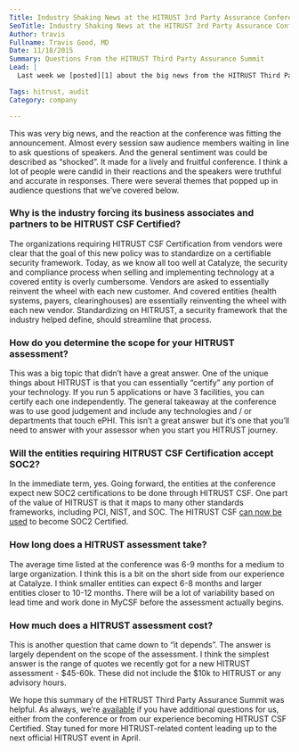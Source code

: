 ```yaml
---
Title: Industry Shaking News at the HITRUST 3rd Party Assurance Conference
SeoTitle: Industry Shaking News at the HITRUST 3rd Party Assurance Conference
Author: travis
Fullname: Travis Good, MD
Date: 11/18/2015
Summary: Questions From the HITRUST Third Party Assurance Summit
Lead: |
  Last week we [posted][1] about the big news from the HITRUST Third Party Assurance Summit, namely that several huge organizations including United Healthcare, Humana, and Anthem, are requiring all business associates and partners to become HITRUST CSF Certified. Existing vendors will have contracts negotiated to come in line with this new requirement. In addition to the group of large payers requiring HITRUST CSF Certification, ten pediatric hospitals are also sending letters to all business associates and partners that they strongly encourage them to become HITRUST CSF Certified.

Tags: hitrust, audit
Category: company

---
```

This was very big news, and the reaction at the conference was fitting the announcement. Almost every session saw audience members waiting in line to ask questions of speakers. And the general sentiment was could be described as “shocked”. It made for a lively and fruitful conference. I think a lot of people were candid in their reactions and the speakers were truthful and accurate in responses. There were several themes that popped up in audience questions that we’ve covered below.

### Why is the industry forcing its business associates and partners to be HITRUST CSF Certified?

The organizations requiring HITRUST CSF Certification from vendors were clear that the goal of this new policy was to standardize on a certifiable security framework. Today, as we know all too well at Catalyze, the security and compliance process when selling and implementing technology at a covered entity is overly cumbersome. Vendors are asked to essentially reinvent the wheel with each new customer. And covered entities (health systems, payers, clearinghouses) are essentially reinventing the wheel with each new vendor. Standardizing on HITRUST, a security framework that the industry helped define, should streamline that process.

### How do you determine the scope for your HITRUST assessment?

This was a big topic that didn’t have a great answer. One of the unique things about HITRUST is that you can essentially “certify” any portion of your technology. If you run 5 applications or have 3 facilities, you can certify each one independently. The general takeaway at the conference was to use good judgement and include any technologies and / or departments that touch ePHI. This isn’t a great answer but it’s one that you’ll need to answer with your assessor when you start you HITRUST journey.

### Will the entities requiring HITRUST CSF Certification accept SOC2?

In the immediate term, yes. Going forward, the entities at the conference expect new SOC2 certifications to be done through HITRUST CSF. One part of the value of HITRUST is that it maps to many other standards frameworks, including PCI, NIST, and SOC. The HITRUST CSF [can now be used][2] to become SOC2 Certified.

### How long does a HITRUST assessment take?

The average time listed at the conference was 6-9 months for a medium to large organization. I think this is a bit on the short side from our experience at Catalyze. I think smaller entities can expect 6-8 months and larger entities closer to 10-12 months. There will be a lot of variability based on lead time and work done in MyCSF before the assessment actually begins.

### How much does a HITRUST assessment cost?

This is another question that came down to “it depends”. The answer is largely dependent on the scope of the assessment. I think the simplest answer is the range of quotes we recently got for a new HITRUST assessment - $45-60k. These did not include the $10k to HITRUST or any advisory hours.

We hope this summary of the HITRUST Third Party Assurance Summit was helpful. As always, we’re [available][3] if you have additional questions for us, either from the conference or from our experience becoming HITRUST CSF Certified. Stay tuned for more HITRUST-related content leading up to the next official HITRUST event in April.

[1]: https://catalyze.io/blog/hitrust-will-be-a-core-requirement-to-do-business-with-healthcare-enterprises
[2]: https://hitrustalliance.net/soc2/
[3]: mailto:hello@catalyze.io


